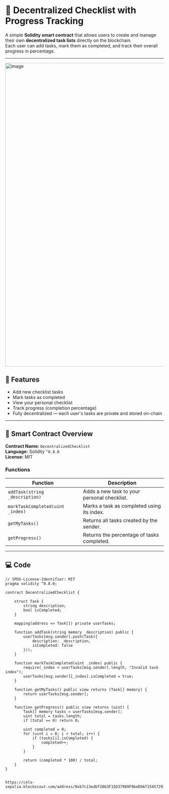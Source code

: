 # 🧾 Decentralized Checklist with Progress Tracking

A simple **Solidity smart contract** that allows users to create and manage their own **decentralized task lists** directly on the blockchain.  
Each user can add tasks, mark them as completed, and track their overall progress in percentage.

---
<img width="1918" height="963" alt="image" src="https://github.com/user-attachments/assets/fdc421f5-be05-4c8f-bc19-0d66504bedf0" />


## 🚀 Features

- Add new checklist tasks  
- Mark tasks as completed  
- View your personal checklist  
- Track progress (completion percentage)  
- Fully decentralized — each user's tasks are private and stored on-chain

---





## 🧠 Smart Contract Overview

**Contract Name:** `DecentralizedChecklist`  
**Language:** Solidity `^0.8.0`  
**License:** MIT

### Functions

| Function | Description |
|-----------|--------------|
| `addTask(string _description)` | Adds a new task to your personal checklist. |
| `markTaskCompleted(uint _index)` | Marks a task as completed using its index. |
| `getMyTasks()` | Returns all tasks created by the sender. |
| `getProgress()` | Returns the percentage of tasks completed. |

---

## 💻 Code

```solidity
// SPDX-License-Identifier: MIT
pragma solidity ^0.8.0;

contract DecentralizedChecklist {
    
    struct Task {
        string description;
        bool isCompleted;
    }

    mapping(address => Task[]) private userTasks;

    function addTask(string memory _description) public {
        userTasks[msg.sender].push(Task({
            description: _description,
            isCompleted: false
        }));
    }

    function markTaskCompleted(uint _index) public {
        require(_index < userTasks[msg.sender].length, "Invalid task index");
        userTasks[msg.sender][_index].isCompleted = true;
    }

    function getMyTasks() public view returns (Task[] memory) {
        return userTasks[msg.sender];
    }

    function getProgress() public view returns (uint) {
        Task[] memory tasks = userTasks[msg.sender];
        uint total = tasks.length;
        if (total == 0) return 0;

        uint completed = 0;
        for (uint i = 0; i < total; i++) {
            if (tasks[i].isCompleted) {
                completed++;
            }
        }

        return (completed * 100) / total;
    }
}


https://celo-sepolia.blockscout.com/address/0xb7c13edbf2863F15D37989F9beD9A71545729131
